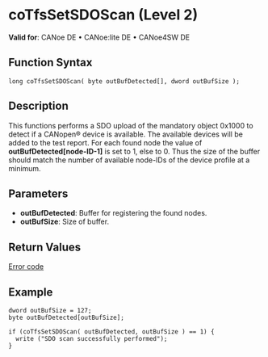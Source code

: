 # coTfsSetSDOScan (Level 2)

**Valid for**: CANoe DE • CANoe:lite DE • CANoe4SW DE

## Function Syntax

```plaintext
long coTfsSetSDOScan( byte outBufDetected[], dword outBufSize );
```

## Description

This functions performs a SDO upload of the mandatory object 0x1000 to detect if a CANopen® device is available. The available devices will be added to the test report. For each found node the value of **outBufDetected[node-ID-1]** is set to 1, else to 0. Thus the size of the buffer should match the number of available node-IDs of the device profile at a minimum.

## Parameters

- **outBufDetected**: Buffer for registering the found nodes.
- **outBufSize**: Size of buffer.

## Return Values

[Error code](../CAPLfunctionsCANopenNLTFSErrorCodes.md)

## Example

```plaintext
dword outBufSize = 127;
byte outBufDetected[outBufSize];

if (coTfsSetSDOScan( outBufDetected, outBufSize ) == 1) {
  write ("SDO scan successfully performed");
}
```

